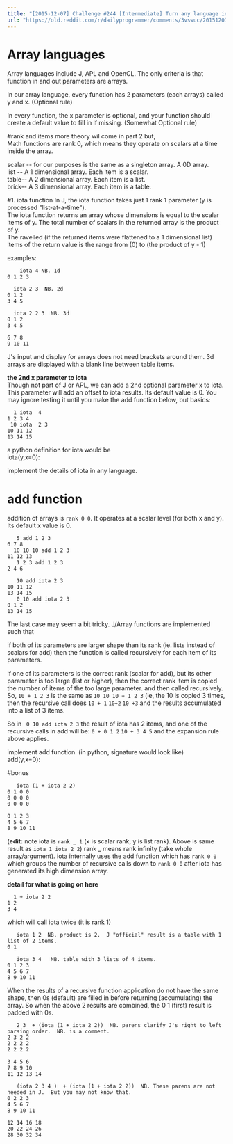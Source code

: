 ```yaml
---
title: "[2015-12-07] Challenge #244 [Intermediate] Turn any language into an Array language (part 1)"
url: "https://old.reddit.com/r/dailyprogrammer/comments/3vswuc/20151207_challenge_244_intermediate_turn_any/"
---
```


# Array languages 

Array languages include J, APL and OpenCL.  The only criteria is that function in and out parameters are arrays.  

In our array language, every function has 2 parameters (each arrays) called y and x.  (Optional rule)

In every function, the x parameter is optional, and your function should create a default value to fill in if missing.  (Somewhat Optional rule)



#rank and items
more theory wil come in part 2 but,   
Math functions are rank 0, which means they operate on scalars at a time inside the array.

scalar -- for our purposes is the same as a singleton array.  A 0D array.  
list -- A 1 dimensional array.  Each item is a scalar.  
table-- A 2 dimensional array. Each item is a list.  
brick-- A 3 dimensional array.  Each item is a table.  

#1. iota function
In J, the iota function takes just 1 rank 1 parameter (y is processed "list-at-a-time").   
The iota function returns an array whose dimensions is equal to the scalar items of y.
The total number of scalars in the returned array is the product of y.  
The ravelled (if the returned items were flattened to a 1 dimensional list) items of the return value is the range from (0) to (the product of y - 1)

examples:

        iota 4 NB. 1d
    0 1 2 3

      iota 2 3  NB. 2d
    0 1 2
    3 4 5

      iota 2 2 3  NB. 3d
    0 1 2  
    3 4 5  

    6 7 8  
    9 10 11

J's input and display for arrays does not need brackets around them.  3d arrays are displayed with a blank line between table items.

**the 2nd x parameter to iota**  
Though not part of J or APL, we can add a 2nd optional parameter x to iota.  This parameter will add an offset to iota results.  Its default value is 0.  You may ignore testing it until you make the add function below, but basics:

      1 iota  4
    1 2 3 4
     10 iota  2 3
    10 11 12
    13 14 15

a python definition for iota would be  
iota(y,x=0): 

implement the details of iota in any language.

# add function
addition of arrays is `rank 0 0`.  It operates at a scalar level (for both x and y).  Its default x value is 0.

       5 add 1 2 3 
    6 7 8
      10 10 10 add 1 2 3 
    11 12 13
       1 2 3 add 1 2 3 
    2 4 6

       10 add iota 2 3
    10 11 12
    13 14 15
       0 10 add iota 2 3
    0 1 2   
    13 14 15

The last case may seem a bit tricky.
J/Array functions are implemented such that 

if both of its parameters are larger shape than its rank (ie. lists instead of scalars for add) then the function is called recursively for each item of its parameters.

if one of its parameters is the correct rank (scalar for add), but its other parameter is too large (list or higher), then the correct rank item is copied the number of items of the too large parameter.  and then called recursively.  So, `10 + 1 2 3` is the same as `10 10 10 + 1 2 3` (ie, the 10 is copied 3 times, then the recursive call does `10 + 1` `10+2` `10 +3` and the results accumulated into a list of 3 items.

So in ` 0 10 add iota 2 3`  the result of iota has 2 items, and one of the recursive calls in add will be:  `0 + 0 1 2` `10 + 3 4 5` and the expansion rule above applies.

implement add function. (in python, signature would look like)  
add(y,x=0):  

#bonus

       iota (1 + iota 2 2)
    0 1 0 0  
    0 0 0 0  
    0 0 0 0  

    0 1 2 3  
    4 5 6 7  
    8 9 10 11

(**edit:** note iota is `rank _ 1` (x is scalar rank, y is list rank).   Above is same result as  `iota 1 iota 2 2`)
rank _ means rank infinity (take whole array/argument).  iota internally uses the add function which has `rank 0 0`  which groups the number of recursive calls down to `rank 0 0` after iota has generated its high dimension array.

**detail for what is going on here**  

      1 + iota 2 2
    1 2
    3 4

which will call iota twice (it is rank 1)

       iota 1 2  NB. product is 2.  J "official" result is a table with 1 list of 2 items.
    0 1

       iota 3 4   NB. table with 3 lists of 4 items.
    0 1 2 3  
    4 5 6 7  
    8 9 10 11

When the results of a recursive function application do not have the same shape, then 0s (default) are filled in before returning (accumulating) the array.  So when the above 2 results are combined, the 0 1 (first) result is padded with 0s.

       2 3  + (iota (1 + iota 2 2))  NB. parens clarify J's right to left parsing order.  NB. is a comment.
    2 3 2 2    
    2 2 2 2    
    2 2 2 2    

    3 4 5 6    
    7 8 9 10   
    11 12 13 14

       (iota 2 3 4 )  + (iota (1 + iota 2 2))  NB. These parens are not needed in J.  But you may not know that.
    0 2 2 3    
    4 5 6 7    
    8 9 10 11  

    12 14 16 18
    20 22 24 26
    28 30 32 34
